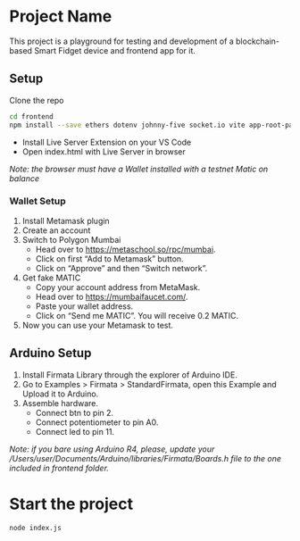 # Project Name
This project is a playground for testing and development of a blockchain-based Smart Fidget device and frontend app for it.

## Setup
Clone the repo

```bash
cd frontend
npm install --save ethers dotenv johnny-five socket.io vite app-root-path url http express socket.io-client body-parser
```

- Install Live Server Extension on your VS Code
- Open index.html with Live Server in browser

*Note: the browser must have a Wallet installed with a testnet Matic on balance*
### Wallet Setup
1. Install Metamask plugin
2. Create an account
3. Switch to Polygon Mumbai
    - Head over to https://metaschool.so/rpc/mumbai.
    - Click on first “Add to Metamask” button.
    - Click on “Approve” and then “Switch network”.
4. Get fake MATIC
    - Copy your account address from MetaMask.
    - Head over to https://mumbaifaucet.com/.
    - Paste your wallet address.
    - Click on “Send me MATIC”. You will receive 0.2 MATIC.
5. Now you can use your Metamask to test.

## Arduino Setup
1. Install Firmata Library through the explorer of Arduino IDE.
2. Go to Examples > Firmata > StandardFirmata, open this Example and Upload it to Arduino.
3. Assemble hardware.
    - Connect btn to pin 2.
    - Connect potentiometer to pin A0.
    - Connect led to pin 11.

*Note: if you bare using Arduino R4, please, update your /Users/user/Documents/Arduino/libraries/Firmata/Boards.h file to the one included in frontend folder.*

# Start the project
```bash
node index.js
```